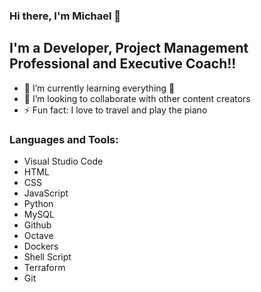 ### Hi there, I'm Michael 👋

## I'm a Developer, Project Management Professional and Executive Coach!!

- 🌱 I’m currently learning everything 🤣
- 👯 I’m looking to collaborate with other content creators
- ⚡ Fun fact: I love to travel  and play the piano

### Languages and Tools:
- Visual Studio Code
- HTML
- CSS
- JavaScript
- Python
- MySQL
- Github
- Octave
- Dockers
- Shell Script
- Terraform
- Git
